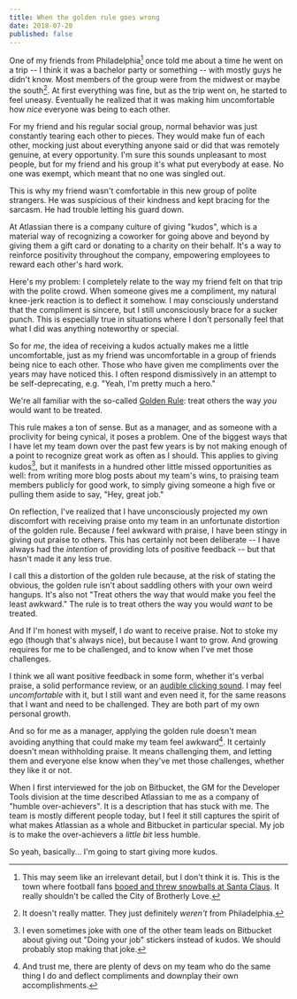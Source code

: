 ```yaml
---
title: When the golden rule goes wrong
date: 2018-07-20
published: false
---
```


One of my friends from Philadelphia[^philadelphia] once told me about a time
he went on a trip -- I think it was a bachelor party or something -- with
mostly guys he didn't know. Most members of the group were from the midwest or
maybe the south[^maybe-the-south]. At first everything was fine, but as the
trip went on, he started to feel uneasy. Eventually he realized that it was
making him uncomfortable how *nice* everyone was being to each other.

For my friend and his regular social group, normal behavior was just constantly
tearing each other to pieces. They would make fun of each other, mocking just
about everything anyone said or did that was remotely genuine, at every
opportunity. I'm sure this sounds unpleasant to most people, but for my friend
and his group it's what put everybody at ease. No one was exempt, which meant
that no one was singled out.

This is why my friend wasn't comfortable in this new group of polite
strangers. He was suspicious of their kindness and kept bracing for the
sarcasm. He had trouble letting his guard down.

At Atlassian there is a company culture of giving "kudos", which is a material
way of recognizing a coworker for going above and beyond by giving them a gift
card or donating to a charity on their behalf. It's a way to reinforce
positivity throughout the company, empowering employees to reward each other's
hard work.

Here's my problem: I completely relate to the way my friend felt on that trip
with the polite crowd. When someone gives me a compliment, my natural knee-jerk
reaction is to deflect it somehow. I may consciously understand that the
compliment is sincere, but I still unconsciously brace for a sucker punch. This
is especially true in situations where I don't personally feel that what I did
was anything noteworthy or special.

So for *me*, the idea of receiving a kudos actually makes me a little
uncomfortable, just as my friend was uncomfortable in a group of friends being
nice to each other. Those who have given me compliments over the years may
have noticed this. I often respond dismissively in an attempt to be
self-deprecating, e.g. "Yeah, I'm pretty much a hero."

We're all familiar with the so-called [Golden Rule][1]: treat others the way
*you* would want to be treated.

This rule makes a ton of sense. But as a manager, and as someone with a
proclivity for being cynical, it poses a problem. One of the biggest ways that
I have let my team down over the past few years is by not making enough of a
point to recognize great work as often as I should. This applies to giving
kudos[^doing-your-job], but it manifests in a hundred other little missed
opportunities as well: from writing more blog posts about my team's wins, to
praising team members publicly for good work, to simply giving someone a high
five or pulling them aside to say, "Hey, great job."

On reflection, I've realized that I have unconsciously projected my own
discomfort with receiving praise onto my team in an unfortunate distortion of
the golden rule. Because *I* feel awkward with praise, I have been stingy in
giving out praise to others. This has certainly not been deliberate -- I have
always had the _intention_ of providing lots of positive feedback -- but that
hasn't made it any less true.

I call this a distortion of the golden rule because, at the risk of stating the
obvious, the golden rule isn't about saddling others with your own weird
hangups. It's also not "Treat others the way that would make you feel the least
awkward." The rule is to treat others the way you would *want* to be treated.

And If I'm honest with myself, I _do_ want to receive praise. Not to stoke my
ego (though that's always nice), but because I want to grow. And growing
requires for me to be challenged, and to know when I've met those challenges.

I think we all want positive feedback in some form, whether it's verbal praise,
a solid performance review, or an [audible clicking sound][2]. I may feel
_uncomfortable_ with it, but I still want and even need it, for the same
reasons that I want and need to be challenged. They are both part of my own
personal growth.

And so for me as a manager, applying the golden rule doesn't mean avoiding
anything that could make my team feel awkward[^awkward]. It certainly doesn't
mean withholding praise. It means challenging them, and letting them and
everyone else know when they've met those challenges, whether they like it or
not.

When I first interviewed for the job on Bitbucket, the GM for the Developer
Tools division at the time described Atlassian to me as a company of "humble
over-achievers". It is a description that has stuck with me. The team is mostly
different people today, but I feel it still captures the spirit of what makes
Atlassian as a whole and Bitbucket in particular special. My job is to make the
over-achievers a _little bit_ less humble.

So yeah, basically... I'm going to start giving more kudos.

[^philadelphia]: This may seem like an irrelevant detail, but I don't think it is. This is the town where football fans [booed and threw snowballs at Santa Claus][3]. It really shouldn't be called the City of Brotherly Love.

[^maybe-the-south]: It doesn't really matter. They just definitely *weren't* from Philadelphia.

[^doing-your-job]: I even sometimes joke with one of the other team leads on Bitbucket about giving out "Doing your job" stickers instead of kudos. We should probably stop making that joke.

[^awkward]: And trust me, there are plenty of devs on my team who do the same thing I do and deflect compliments and downplay their own accomplishments.

[1]: https://en.wikipedia.org/wiki/Golden_Rule
[2]: https://www.scientificamerican.com/article/positive-reinforcement-helps-surgeons-learn/
[3]: https://www.snopes.com/fact-check/philadelphia-fans-boo-santa-claus/
